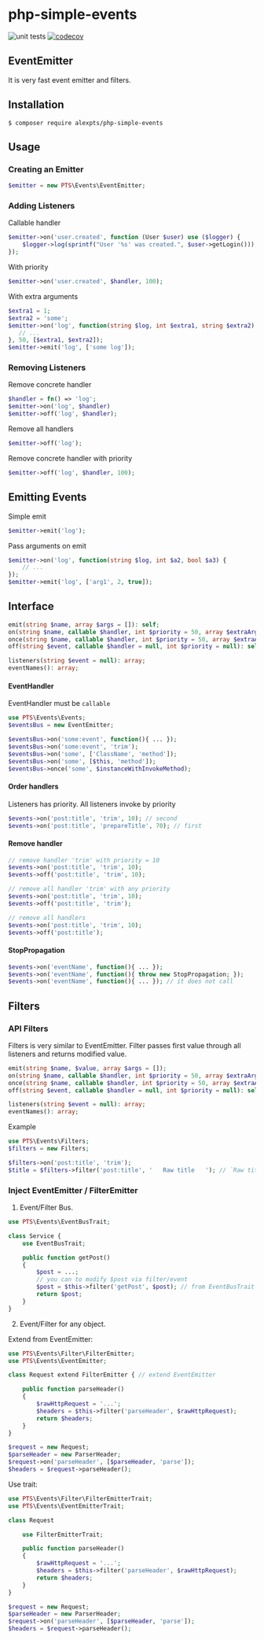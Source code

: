 # php-simple-events

![unit tests](https://github.com/alexpts/php-simple-events/actions/workflows/phpunit.yml/badge.svg)
[![codecov](https://codecov.io/gh/alexpts/php-simple-events/branch/master/graph/badge.svg?token=8Q3KC7BICL)](https://codecov.io/gh/alexpts/php-simple-events)

## EventEmitter
It is very fast event emitter and filters.

## Installation

```$ composer require alexpts/php-simple-events```

## Usage

### Creating an Emitter
```php
$emitter = new PTS\Events\EventEmitter;
```

### Adding Listeners

Callable handler
```php
$emitter->on('user.created', function (User $user) use ($logger) {
    $logger->log(sprintf("User '%s' was created.", $user->getLogin()));
});
```

With priority
```php
$emitter->on('user.created', $handler, 100);
```

With extra arguments
```php
$extra1 = 1;
$extra2 = 'some';
$emitter->on('log', function(string $log, int $extra1, string $extra2) {
   // ...
}, 50, [$extra1, $extra2]);
$emitter->emit('log', ['some log']);
```


### Removing Listeners

Remove concrete handler
```php
$handler = fn() => 'log';
$emitter->on('log', $handler)
$emitter->off('log', $handler);
```

Remove all handlers
```php
$emitter->off('log');
```

Remove concrete handler with priority
```php
$emitter->off('log', $handler, 100);
```


## Emitting Events

Simple emit
```php
$emitter->emit('log');
```

Pass arguments on emit
```php
$emitter->on('log', function(string $log, int $a2, bool $a3) {
    // ...
});
$emitter->emit('log', ['arg1', 2, true]);
```




## Interface


```php
emit(string $name, array $args = []): self;
on(string $name, callable $handler, int $priority = 50, array $extraArgs = []): self;
once(string $name, callable $handler, int $priority = 50, array $extraArgs = []): self;
off(string $event, callable $handler = null, int $priority = null): self;

listeners(string $event = null): array;
eventNames(): array;
 ```

#### EventHandler
EventHandler must be `callable`

```php
use PTS\Events\Events;
$eventsBus = new EventEmitter;

$eventsBus->on('some:event', function(){ ... });
$eventsBus->on('some:event', 'trim');
$eventsBus->on('some', ['ClassName', 'method']);
$eventsBus->on('some', [$this, 'method']);
$eventsBus->once('some', $instanceWithInvokeMethod);
```

#### Order handlers
Listeners has priority. All listeners invoke by priority

```php
$events->on('post:title', 'trim', 10); // second
$events->on('post:title', 'prepareTitle', 70); // first
```

#### Remove handler
```php
// remove handler 'trim' with priority = 10
$events->on('post:title', 'trim', 10);
$events->off('post:title', 'trim', 10);

// remove all handler 'trim' with any priority
$events->on('post:title', 'trim', 10);
$events->off('post:title', 'trim');

// remove all handlers
$events->on('post:title', 'trim', 10);
$events->off('post:title');
```

#### StopPropagation

```php
$events->on('eventName', function(){ ... });
$events->on('eventName', function(){ throw new StopPropagation; });
$events->on('eventName', function(){ ... }); // it does not call
```

## Filters

### API Filters
Filters is very similar to EventEmitter. Filter passes first value through all listeners and returns modified value.

```php
emit(string $name, $value, array $args = []);
on(string $name, callable $handler, int $priority = 50, array $extraArgs = []): self;
once(string $name, callable $handler, int $priority = 50, array $extraArgs = []): self;
off(string $event, callable $handler = null, int $priority = null): self;

listeners(string $event = null): array;
eventNames(): array;
```

Example
```php
use PTS\Events\Filters;
$filters = new Filters;

$filters->on('post:title', 'trim');
$title = $filters->filter('post:title', '   Raw title   '); // `Raw title`
```



### Inject EventEmitter / FilterEmitter

1. Event/Filter Bus.
```php
use PTS\Events\EventBusTrait;

class Service {
    use EventBusTrait;

    public function getPost()
    {
        $post = ...;
        // you can to modify $post via filter/event
        $post = $this->filter('getPost', $post); // from EventBusTrait
        return $post;
    }
}
```

2. Event/Filter for any object.

Extend from EventEmitter:
```php
use PTS\Events\Filter\FilterEmitter;
use PTS\Events\EventEmitter;

class Request extend FilterEmitter { // extend EventEmitter

    public function parseHeader()
    {
        $rawHttpRequest = '...';
        $headers = $this->filter('parseHeader', $rawHttpRequest);
        return $headers;
    }
}

$request = new Request;
$parseHeader = new ParserHeader;
$request->on('parseHeader', [$parseHeader, 'parse']);
$headers = $request->parseHeader();
```

Use trait:

```php
use PTS\Events\Filter\FilterEmitterTrait;
use PTS\Events\EventEmitterTrait;

class Request

    use FilterEmitterTrait;

    public function parseHeader()
    {
        $rawHttpRequest = '...';
        $headers = $this->filter('parseHeader', $rawHttpRequest);
        return $headers;
    }
}

$request = new Request;
$parseHeader = new ParserHeader;
$request->on('parseHeader', [$parseHeader, 'parse']);
$headers = $request->parseHeader();
```